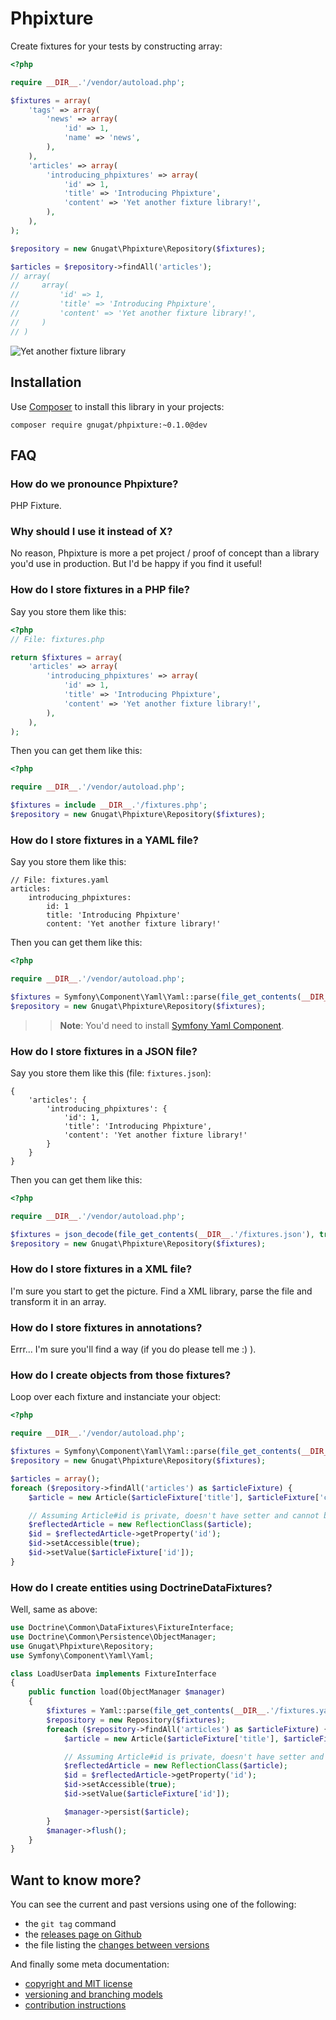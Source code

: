 # Phpixture

Create fixtures for your tests by constructing array:

```php
<?php

require __DIR__.'/vendor/autoload.php';

$fixtures = array(
    'tags' => array(
        'news' => array(
            'id' => 1,
            'name' => 'news',
        ),
    ),
    'articles' => array(
        'introducing_phpixtures' => array(
            'id' => 1,
            'title' => 'Introducing Phpixture',
            'content' => 'Yet another fixture library!',
        ),
    ),
);

$repository = new Gnugat\Phpixture\Repository($fixtures);

$articles = $repository->findAll('articles');
// array(
//     array(
//         'id' => 1,
//         'title' => 'Introducing Phpixture',
//         'content' => 'Yet another fixture library!',
//     )
// )
```

![Yet another fixture library](http://imgs.xkcd.com/comics/standards.png)

## Installation

Use [Composer](https://getcomposer.org/) to install this library in your projects:

    composer require gnugat/phpixture:~0.1.0@dev

## FAQ

### How do we pronounce Phpixture?

PHP Fixture.

### Why should I use it instead of X?

No reason, Phpixture is more a pet project / proof of concept than a library you'd
use in production. But I'd be happy if you find it useful!

### How do I store fixtures in a PHP file?

Say you store them like this:

```php
<?php
// File: fixtures.php

return $fixtures = array(
    'articles' => array(
        'introducing_phpixtures' => array(
            'id' => 1,
            'title' => 'Introducing Phpixture',
            'content' => 'Yet another fixture library!',
        ),
    ),
);
```

Then you can get them like this:

```php
<?php

require __DIR__.'/vendor/autoload.php';

$fixtures = include __DIR__.'/fixtures.php';
$repository = new Gnugat\Phpixture\Repository($fixtures);
```

### How do I store fixtures in a YAML file?

Say you store them like this:

```
// File: fixtures.yaml
articles:
    introducing_phpixtures:
        id: 1
        title: 'Introducing Phpixture'
        content: 'Yet another fixture library!'
```

Then you can get them like this:

```php
<?php

require __DIR__.'/vendor/autoload.php';

$fixtures = Symfony\Component\Yaml\Yaml::parse(file_get_contents(__DIR__.'/fixtures.yaml'));
$repository = new Gnugat\Phpixture\Repository($fixtures);
```

>> **Note**: You'd need to install [Symfony Yaml Component](http://symfony.com/doc/master/components/yaml/introduction.html).

### How do I store fixtures in a JSON file?

Say you store them like this (file: `fixtures.json`):

```
{
    'articles': {
        'introducing_phpixtures': {
            'id': 1,
            'title': 'Introducing Phpixture',
            'content': 'Yet another fixture library!'
        }
    }
}
```

Then you can get them like this:

```php
<?php

require __DIR__.'/vendor/autoload.php';

$fixtures = json_decode(file_get_contents(__DIR__.'/fixtures.json'), true);
$repository = new Gnugat\Phpixture\Repository($fixtures);
```

### How do I store fixtures in a XML file?

I'm sure you start to get the picture. Find a XML library, parse the file and
transform it in an array.

### How do I store fixtures in annotations?

Errr... I'm sure you'll find a way (if you do please tell me :) ).

### How do I create objects from those fixtures?

Loop over each fixture and instanciate your object:

```php
<?php

require __DIR__.'/vendor/autoload.php';

$fixtures = Symfony\Component\Yaml\Yaml::parse(file_get_contents(__DIR__.'/fixtures.yaml'));
$repository = new Gnugat\Phpixture\Repository($fixtures);

$articles = array();
foreach ($repository->findAll('articles') as $articleFixture) {
    $article = new Article($articleFixture['title'], $articleFixture['content']);

    // Assuming Article#id is private, doesn't have setter and cannot be set from constructor
    $reflectedArticle = new ReflectionClass($article);
    $id = $reflectedArticle->getProperty('id');
    $id->setAccessible(true);
    $id->setValue($articleFixture['id']);
}
```

### How do I create entities using DoctrineDataFixtures?

Well, same as above:

```php
use Doctrine\Common\DataFixtures\FixtureInterface;
use Doctrine\Common\Persistence\ObjectManager;
use Gnugat\Phpixture\Repository;
use Symfony\Component\Yaml\Yaml;

class LoadUserData implements FixtureInterface
{
    public function load(ObjectManager $manager)
    {
        $fixtures = Yaml::parse(file_get_contents(__DIR__.'/fixtures.yaml'));
        $repository = new Repository($fixtures);
        foreach ($repository->findAll('articles') as $articleFixture) {
            $article = new Article($articleFixture['title'], $articleFixture['content']);

            // Assuming Article#id is private, doesn't have setter and cannot be set from constructor
            $reflectedArticle = new ReflectionClass($article);
            $id = $reflectedArticle->getProperty('id');
            $id->setAccessible(true);
            $id->setValue($articleFixture['id']);

            $manager->persist($article);
        }
        $manager->flush();
    }
}
```

## Want to know more?

You can see the current and past versions using one of the following:

* the `git tag` command
* the [releases page on Github](https://github.com/gnugat/phpixture/releases)
* the file listing the [changes between versions](CHANGELOG.md)

And finally some meta documentation:

* [copyright and MIT license](LICENSE)
* [versioning and branching models](VERSIONING.md)
* [contribution instructions](CONTRIBUTING.md)
